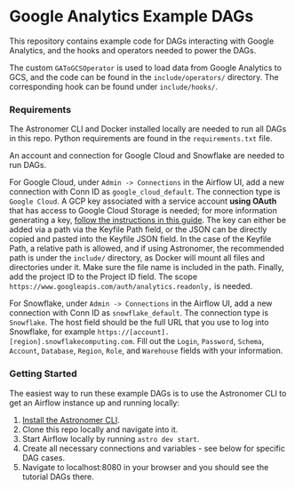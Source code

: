 # Google Analytics Example DAGs

This repository contains example code for DAGs interacting with Google Analytics, and the hooks and operators needed to power the DAGs.

The custom `GAToGCSOperator` is used to load data from Google Analytics to GCS, and the code can be found in the `include/operators/` directory. The corresponding hook can be found under `include/hooks/`.

### Requirements
The Astronomer CLI and Docker installed locally are needed to run all DAGs in this repo. Python requirements are found in the `requirements.txt` file.

An account and connection for Google Cloud and Snowflake are needed to run DAGs.

For Google Cloud, under `Admin -> Connections` in the Airflow UI, add a new connection with Conn ID as `google_cloud_default`. The connection type is `Google Cloud`. A GCP key associated with a service account **using OAuth** that has access to Google Cloud Storage is needed; for more information generating a key, [follow the instructions in this guide](https://cloud.google.com/iam/docs/creating-managing-service-account-keys). The key can either be added via a path via the Keyfile Path field, or the JSON can be directly copied and pasted into the Keyfile JSON field. In the case of the Keyfile Path, a relative path is allowed, and if using Astronomer, the recommended path is under the `include/` directory, as Docker will mount all files and directories under it. Make sure the file name is included in the path. Finally, add the project ID to the Project ID field. The scope `https://www.googleapis.com/auth/analytics.readonly,` is needed.

For Snowflake, under `Admin -> Connections` in the Airflow UI, add a new connection with Conn ID as `snowflake_default`. The connection type is `Snowflake`. The host field should be the full URL that you use to log into Snowflake, for example `https://[account].[region].snowflakecomputing.com`. Fill out the `Login`, `Password`, `Schema`, `Account`, `Database`, `Region`, `Role`, and `Warehouse` fields with your information.


### Getting Started
The easiest way to run these example DAGs is to use the Astronomer CLI to get an Airflow instance up and running locally:
1. [Install the Astronomer CLI](https://www.astronomer.io/docs/cloud/stable/develop/cli-quickstart).
2. Clone this repo locally and navigate into it.
3. Start Airflow locally by running `astro dev start`.
4. Create all necessary connections and variables - see below for specific DAG cases.
5. Navigate to localhost:8080 in your browser and you should see the tutorial DAGs there.
